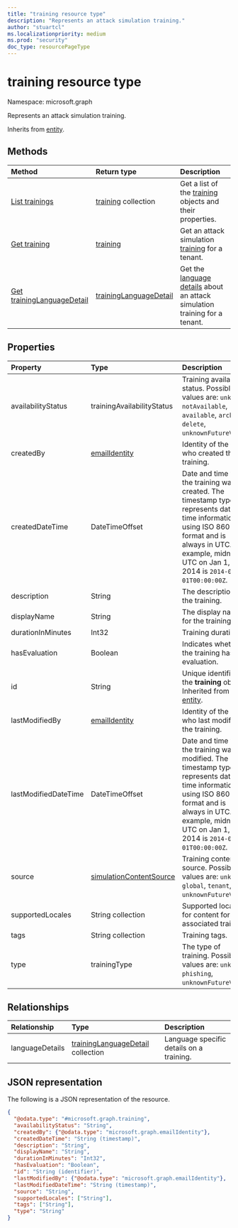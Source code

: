 ```yaml
---
title: "training resource type"
description: "Represents an attack simulation training."
author: "stuartcl"
ms.localizationpriority: medium
ms.prod: "security"
doc_type: resourcePageType
---
```


# training resource type

Namespace: microsoft.graph

Represents an attack simulation training.

Inherits from [entity](../resources/entity.md).

## Methods

|Method|Return type|Description|
|:---|:---|:---|
|[List trainings](../api/attacksimulationroot-list-trainings.md)|[training](../resources/training.md) collection|Get a list of the [training](../resources/training.md) objects and their properties.|
|[Get training](../api/training-get.md)|[training](../resources/training.md)|Get an attack simulation [training](../resources/training.md) for a tenant. |
|[Get trainingLanguageDetail](../api/traininglanguagedetail-get.md)|[trainingLanguageDetail](../resources/traininglanguagedetail.md) |Get the [language details](../resources/traininglanguagedetail.md) about an attack simulation training for a tenant.|

## Properties

|Property|Type|Description|
|:---|:---|:---|
|availabilityStatus|trainingAvailabilityStatus|Training availability status. Possible values are: `unknown`, `notAvailable`, `available`, `archive`, `delete`, `unknownFutureValue`.|
|createdBy|[emailIdentity](../resources/emailidentity.md)|Identity of the user who created the training.|
|createdDateTime|DateTimeOffset|Date and time when the training was created. The timestamp type represents date and time information using ISO 8601 format and is always in UTC. For example, midnight UTC on Jan 1, 2014 is `2014-01-01T00:00:00Z`.|
|description|String|The description for the training.|
|displayName|String|The display name for the training.|
|durationInMinutes|Int32|Training duration.|
|hasEvaluation|Boolean|Indicates whether the training has any evaluation.|
|id|String|Unique identifier for the **training** object. Inherited from [entity](../resources/entity.md).|
|lastModifiedBy|[emailIdentity](../resources/emailidentity.md)|Identity of the user who last modified the training.|
|lastModifiedDateTime|DateTimeOffset|Date and time when the training was last modified. The timestamp type represents date and time information using ISO 8601 format and is always in UTC. For example, midnight UTC on Jan 1, 2014 is `2014-01-01T00:00:00Z`.|
|source|[simulationContentSource](../resources/simulation.md#simulationcontentsource-values)|Training content source. Possible values are: `unknown`, `global`, `tenant`, `unknownFutureValue`.|
|supportedLocales|String collection|Supported locales for content for the associated training.|
|tags|String collection|Training tags.|
|type|trainingType|The type of training. Possible values are: `unknown`, `phishing`, `unknownFutureValue`.|

## Relationships

|Relationship|Type|Description|
|:---|:---|:---|
|languageDetails|[trainingLanguageDetail](../resources/traininglanguagedetail.md) collection|Language specific details on a training.|

## JSON representation

The following is a JSON representation of the resource.

<!-- {
  "blockType": "resource",
  "keyProperty": "id",
  "@odata.type": "microsoft.graph.training",
  "baseType": "microsoft.graph.entity",
  "openType": false
}
-->
``` json
{
  "@odata.type": "#microsoft.graph.training",
  "availabilityStatus": "String",
  "createdBy": {"@odata.type": "microsoft.graph.emailIdentity"},
  "createdDateTime": "String (timestamp)",
  "description": "String",
  "displayName": "String",
  "durationInMinutes": "Int32",
  "hasEvaluation": "Boolean",
  "id": "String (identifier)",
  "lastModifiedBy": {"@odata.type": "microsoft.graph.emailIdentity"},
  "lastModifiedDateTime": "String (timestamp)",
  "source": "String",
  "supportedLocales": ["String"],
  "tags": ["String"],
  "type": "String"
}
```
